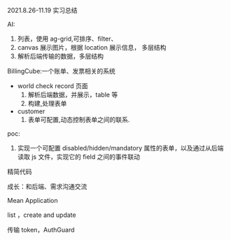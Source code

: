 2021.8.26-11.19 实习总结

AI:

1. 列表，使用 ag-grid,可排序、filter、
2. canvas 展示图片，根据 location 展示信息， 多层结构
3. 解析后端传输的数据，多层结构

BillingCube:一个账单、发票相关的系统

- world check record 页面
  1. 解析后端数据，并展示，table 等
  2. 构建,处理表单
- customer
  1. 表单可配置,动态控制表单之间的联系.

poc:

1. 实现一个可配置 disabled/hidden/mandatory 属性的表单，以及通过从后端读取 js 文件，实现它的 field 之间的事件联动

精简代码

成长：和后端、需求沟通交流

Mean Application

list ，create and update

传输 token，AuthGuard
